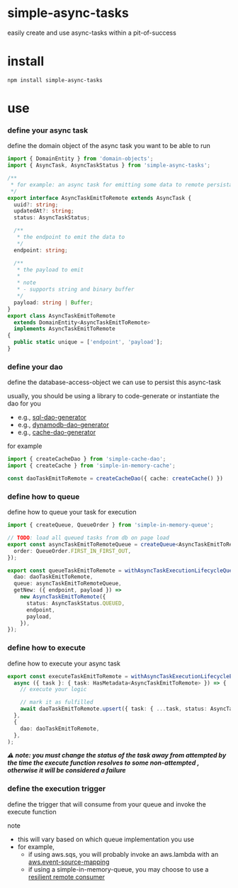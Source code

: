 # simple-async-tasks

easily create and use async-tasks within a pit-of-success

# install

```
npm install simple-async-tasks
```

# use

### define your async task

define the domain object of the async task you want to be able to run

```ts
import { DomainEntity } from 'domain-objects';
import { AsyncTask, AsyncTaskStatus } from 'simple-async-tasks';

/**
 * for example: an async task for emitting some data to remote persistance
 */
export interface AsyncTaskEmitToRemote extends AsyncTask {
  uuid?: string;
  updatedAt?: string;
  status: AsyncTaskStatus;

  /**
   * the endpoint to emit the data to
   */
  endpoint: string;

  /**
   * the payload to emit
   *
   * note
   * - supports string and binary buffer
   */
  payload: string | Buffer;
}
export class AsyncTaskEmitToRemote
  extends DomainEntity<AsyncTaskEmitToRemote>
  implements AsyncTaskEmitToRemote
{
  public static unique = ['endpoint', 'payload'];
}
```

### define your dao

define the database-access-object we can use to persist this async-task

usually, you should be using a library to code-generate or instantiate the dao for you
  - e.g., [sql-dao-generator](https://github.com/ehmpathy/sql-dao-generator)
  - e.g., [dynamodb-dao-generator](https://github.com/ehmpathy/dynamodb-dao-generator)
  - e.g., [cache-dao-generator](https://github.com/ehmpathy/simple-cache-dao)

for example
```ts
import { createCacheDao } from 'simple-cache-dao';
import { createCache } from 'simple-in-memory-cache';

const daoTaskEmitToRemote = createCacheDao({ cache: createCache() })
```

### define how to queue

define how to queue your task for execution

```ts
import { createQueue, QueueOrder } from 'simple-in-memory-queue';

// TODO: load all queued tasks from db on page load
export const asyncTaskEmitToRemoteQueue = createQueue<AsyncTaskEmitToRemote>({
  order: QueueOrder.FIRST_IN_FIRST_OUT,
});

export const queueTaskEmitToRemote = withAsyncTaskExecutionLifecycleQueue({
  dao: daoTaskEmitToRemote,
  queue: asyncTaskEmitToRemoteQueue,
  getNew: ({ endpoint, payload }) =>
    new AsyncTaskEmitToRemote({
      status: AsyncTaskStatus.QUEUED,
      endpoint,
      payload,
    }),
});
```

### define how to execute

define how to execute your async task

```ts
export const executeTaskEmitToRemote = withAsyncTaskExecutionLifecycleExecute(
  async ({ task }: { task: HasMetadata<AsyncTaskEmitToRemote> }) => {
    // execute your logic

    // mark it as fulfilled
    await daoTaskEmitToRemote.upsert({ task: { ...task, status: AsyncTaskStatus.FULFILLED }})
  },
  {
    dao: daoTaskEmitToRemote,
  },
);
```

***⚠️ note: you must change the status of the task away from attempted by the time the execute function resolves to some non-attempted , otherwise it will be considered a failure***

### define the execution trigger

define the trigger that will consume from your queue and invoke the execute function

note
- this will vary based on which queue implementation you use
- for example,
  - if using aws.sqs, you will probably invoke an aws.lambda with an [aws.event-source-mapping](https://registry.terraform.io/providers/hashicorp/aws/latest/docs/resources/lambda_event_source_mapping)
  - if using a simple-in-memory-queue, you may choose to use a [resilient remote consumer](https://github.com/ehmpathy/simple-in-memory-queue#resilient-remote-consumer)
